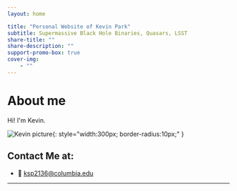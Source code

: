 ```yaml
---
layout: home

title: "Personal Website of Kevin Park"
subtitle: Supermassive Black Hole Binaries, Quasars, LSST
share-title: ""
share-description: ""
support-promo-box: true
cover-img:
    - ""
---
```


# About me

Hi! I'm Kevin.

![Kevin picture](/assets/images/증명사진(최근).jpeg){: style="width:300px; border-radius:10px;" }

## Contact Me at:

- 📧 [ksp2136@columbia.edu](mailto:ksp2136@columbia.edu)
---
